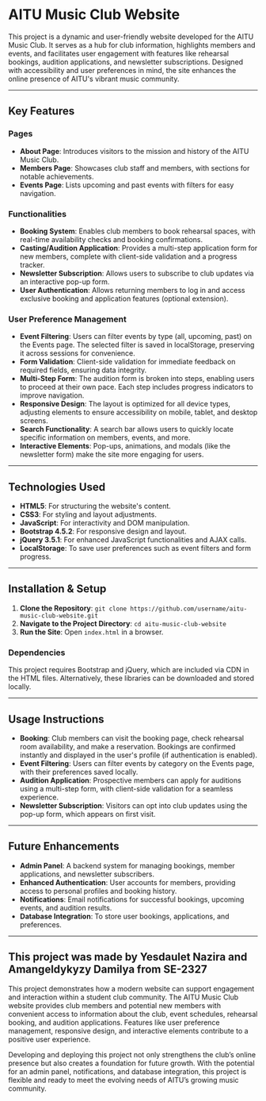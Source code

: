 # AITU Music Club Website

This project is a dynamic and user-friendly website developed for the AITU Music Club. It serves as a hub for club information, highlights members and events, and facilitates user engagement with features like rehearsal bookings, audition applications, and newsletter subscriptions. Designed with accessibility and user preferences in mind, the site enhances the online presence of AITU's vibrant music community.

---

## Key Features

### Pages

- **About Page**: Introduces visitors to the mission and history of the AITU Music Club.
- **Members Page**: Showcases club staff and members, with sections for notable achievements.
- **Events Page**: Lists upcoming and past events with filters for easy navigation.

### Functionalities

- **Booking System**: Enables club members to book rehearsal spaces, with real-time availability checks and booking confirmations.
- **Casting/Audition Application**: Provides a multi-step application form for new members, complete with client-side validation and a progress tracker.
- **Newsletter Subscription**: Allows users to subscribe to club updates via an interactive pop-up form.
- **User Authentication**: Allows returning members to log in and access exclusive booking and application features (optional extension).

### User Preference Management

- **Event Filtering**: Users can filter events by type (all, upcoming, past) on the Events page. The selected filter is saved in localStorage, preserving it across sessions for convenience.
- **Form Validation**: Client-side validation for immediate feedback on required fields, ensuring data integrity.
- **Multi-Step Form**: The audition form is broken into steps, enabling users to proceed at their own pace. Each step includes progress indicators to improve navigation.
- **Responsive Design**: The layout is optimized for all device types, adjusting elements to ensure accessibility on mobile, tablet, and desktop screens.
- **Search Functionality**: A search bar allows users to quickly locate specific information on members, events, and more.
- **Interactive Elements**: Pop-ups, animations, and modals (like the newsletter form) make the site more engaging for users.

---

## Technologies Used

- **HTML5**: For structuring the website's content.
- **CSS3**: For styling and layout adjustments.
- **JavaScript**: For interactivity and DOM manipulation.
- **Bootstrap 4.5.2**: For responsive design and layout.
- **jQuery 3.5.1**: For enhanced JavaScript functionalities and AJAX calls.
- **LocalStorage**: To save user preferences such as event filters and form progress.

---

## Installation & Setup

1. **Clone the Repository**: `git clone https://github.com/username/aitu-music-club-website.git`
2. **Navigate to the Project Directory**: `cd aitu-music-club-website`
3. **Run the Site**: Open `index.html` in a browser.

### Dependencies
This project requires Bootstrap and jQuery, which are included via CDN in the HTML files. Alternatively, these libraries can be downloaded and stored locally.

---

## Usage Instructions

- **Booking**: Club members can visit the booking page, check rehearsal room availability, and make a reservation. Bookings are confirmed instantly and displayed in the user's profile (if authentication is enabled).
- **Event Filtering**: Users can filter events by category on the Events page, with their preferences saved locally.
- **Audition Application**: Prospective members can apply for auditions using a multi-step form, with client-side validation for a seamless experience.
- **Newsletter Subscription**: Visitors can opt into club updates using the pop-up form, which appears on first visit.

---

## Future Enhancements

- **Admin Panel**: A backend system for managing bookings, member applications, and newsletter subscribers.
- **Enhanced Authentication**: User accounts for members, providing access to personal profiles and booking history.
- **Notifications**: Email notifications for successful bookings, upcoming events, and audition results.
- **Database Integration**: To store user bookings, applications, and preferences.
---

## This project was made by Yesdaulet Nazira and Amangeldykyzy Damilya from SE-2327

This project demonstrates how a modern website can support engagement and interaction within a student club community. The AITU Music Club website provides club members and potential new members with convenient access to information about the club, event schedules, rehearsal booking, and audition applications. Features like user preference management, responsive design, and interactive elements contribute to a positive user experience.

Developing and deploying this project not only strengthens the club’s online presence but also creates a foundation for future growth. With the potential for an admin panel, notifications, and database integration, this project is flexible and ready to meet the evolving needs of AITU’s growing music community.
